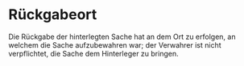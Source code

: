 # Rückgabeort

Die Rückgabe der hinterlegten Sache hat an dem Ort zu erfolgen, an welchem die Sache aufzubewahren war; der Verwahrer ist nicht verpflichtet, die Sache dem Hinterleger zu bringen. 


